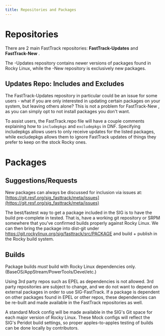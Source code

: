 ```yaml
---
title: Repositories and Packages
---
```

# Repositories

There are 2 main FastTrack repositories:  **FastTrack-Updates** and **FastTrack-New** .

The -Updates repository contains newer versions of packages found in Rocky Linux, while the -New repository is exclusively new packages.

## Updates Repo: Includes and Excludes

The FastTrack-Updates repository in particular could be an issue for some users - what if you are only interested in updating certain packages on your system, but leaving others alone?  This is not a problem for FastTrack-New , as you can simply opt to not install packages you don't want.  
  
To assist users, the FastTrack.repo file will have a couple comments explaining how to `includepkgs` and `excludepkgs` in DNF.  Specifying includepkgs allows users to only receive updates for the listed packages, while excludepkgs allows them to ignore FastTrack updates of things they prefer to keep on the stock Rocky ones.


# Packages

## Suggestions/Requests

New packages can always be discussed for inclusion via issues at: [https://git.resf.org/sig_fasttrack/meta/issues](https://git.resf.org/sig_fasttrack/meta/issues)

The best/fastest way to get a package included in the SIG is to have the build pre-complete in tested.  That is, have a working git repository or SRPM somewhere that you've confirmed builds properly against Rocky Linux.  We can then bring the package into dist-git under https://git.rockylinux.org/sig/fasttrack/src/PACKAGE and build + publish in the Rocky build system.


## Builds
Package builds *must* build with Rocky Linux dependencies only. (BaseOS/AppStream/PowerTools/Devel/etc.)  

Using 3rd party repos such as EPEL as dependencies is not allowed.  3rd party repositories are subject to change, and we do not want to depend on external packages in order to use SIG-FastTrack.  If a package is dependent on other packages found in EPEL or other repos, these dependencies can be re-built and made available in the FastTrack repositories as well.

A standard Mock config will be made available in the SIG's Git space for each major version of Rocky Linux.  These Mock configs will reflect the SIG's Peridot build settings, so proper apples-to-apples testing of builds can be done locally by contributors.

